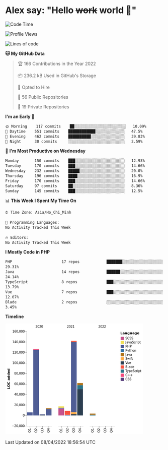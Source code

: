# Alex say: "Hello ~~work~~ world 🐾"

<!--START_SECTION:waka-->
![Code Time](http://img.shields.io/badge/Code%20Time-837%20hrs%2057%20mins-blue)

![Profile Views](http://img.shields.io/badge/Profile%20Views-2-blue)

![Lines of code](https://img.shields.io/badge/From%20Hello%20World%20I%27ve%20Written-382%20Thousand%20lines%20of%20code-blue)

**🐱 My GitHub Data** 

> 🏆 166 Contributions in the Year 2022
 > 
> 📦 236.2 kB Used in GitHub's Storage 
 > 
> 💼 Opted to Hire
 > 
> 📜 56 Public Repositories 
 > 
> 🔑 19 Private Repositories  
 > 
**I'm an Early 🐤** 

```text
🌞 Morning    117 commits    ██░░░░░░░░░░░░░░░░░░░░░░░   10.09% 
🌆 Daytime    551 commits    ████████████░░░░░░░░░░░░░   47.5% 
🌃 Evening    462 commits    ██████████░░░░░░░░░░░░░░░   39.83% 
🌙 Night      30 commits     ░░░░░░░░░░░░░░░░░░░░░░░░░   2.59%

```
📅 **I'm Most Productive on Wednesday** 

```text
Monday       150 commits    ███░░░░░░░░░░░░░░░░░░░░░░   12.93% 
Tuesday      170 commits    ███░░░░░░░░░░░░░░░░░░░░░░   14.66% 
Wednesday    232 commits    █████░░░░░░░░░░░░░░░░░░░░   20.0% 
Thursday     196 commits    ████░░░░░░░░░░░░░░░░░░░░░   16.9% 
Friday       170 commits    ███░░░░░░░░░░░░░░░░░░░░░░   14.66% 
Saturday     97 commits     ██░░░░░░░░░░░░░░░░░░░░░░░   8.36% 
Sunday       145 commits    ███░░░░░░░░░░░░░░░░░░░░░░   12.5%

```


📊 **This Week I Spent My Time On** 

```text
⌚︎ Time Zone: Asia/Ho_Chi_Minh

💬 Programming Languages: 
No Activity Tracked This Week

🔥 Editors: 
No Activity Tracked This Week

```

**I Mostly Code in PHP** 

```text
PHP                      17 repos            ███████░░░░░░░░░░░░░░░░░░   29.31% 
Java                     14 repos            ██████░░░░░░░░░░░░░░░░░░░   24.14% 
TypeScript               8 repos             ███░░░░░░░░░░░░░░░░░░░░░░   13.79% 
Vue                      7 repos             ███░░░░░░░░░░░░░░░░░░░░░░   12.07% 
Blade                    2 repos             ░░░░░░░░░░░░░░░░░░░░░░░░░   3.45%

```


**Timeline**

![Chart not found](https://raw.githubusercontent.com/alexzvn/alexzvn/main/charts/bar_graph.png) 


 Last Updated on 08/04/2022 18:56:54 UTC
<!--END_SECTION:waka-->
